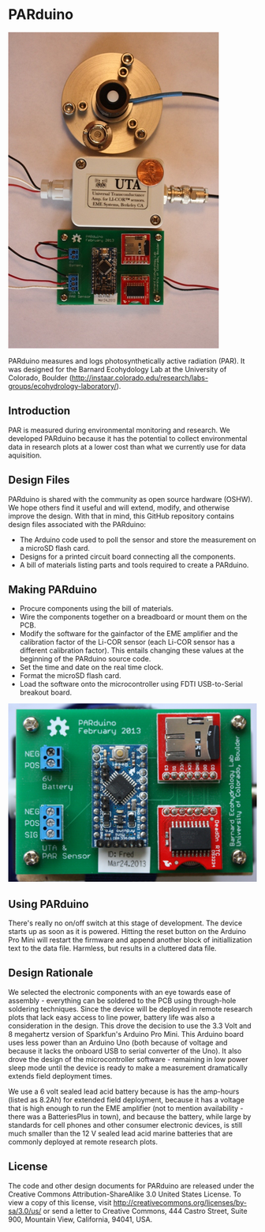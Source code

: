 PARduino
========

![PARduino](/pics/PARduinoCloseUp.JPG "Image of PARduino Hardware")

PARduino measures and logs photosynthetically active radiation (PAR). 
It was designed for the Barnard Ecohydology Lab at the University of Colorado, Boulder  (http://instaar.colorado.edu/research/labs-groups/ecohydrology-laboratory/).

Introduction
------------
PAR is measured during environmental monitoring and research.  We developed PARduino because it has the potential to collect environmental data in research plots at a lower cost than what we currently use for data aquisition.

Design Files
------------
PARduino is shared with the community as open source hardware (OSHW).  We hope others find it useful and will extend, modify, and otherwise improve the design.  With that in mind, this GitHub repository contains design files associated with the PARduino:
 - The Arduino code used to poll the sensor and store the measurement on a microSD flash card.
 - Designs for a printed circuit board connecting all the components.
 - A bill of materials listing parts and tools required to create a PARduino.

Making PARduino
---------------
- Procure components using the bill of materials.
- Wire the components together on a breadboard or mount them on the PCB.
- Modify the software for the gainfactor of the EME amplifier and the calibration factor of the Li-COR sensor (each Li-COR sensor has a different calibration factor).  This entails changing these values at the beginning of the PARduino source code.
- Set the time and date on the real time clock.
- Format the microSD flash card.
- Load the software onto the microcontroller using FDTI USB-to-Serial breakout board.

![alt text](/pics/PCBCloseUp.jpg "Close up of the PCB with components") 


Using PARduino
--------------

There's really no on/off switch at this stage of development.  The device starts up as soon as it is powered.  Hitting the reset button on the Arduino Pro Mini will restart the firmware and append another block of initiallization text to the data file.  Harmless, but results in a cluttered data file.

Design Rationale
----------------

We selected the electronic components with an eye towards ease of assembly - everything can be soldered to the PCB using through-hole soldering techniques.  Since the device will be deployed in remote research plots that lack easy access to line power, battery life was also a consideration in the design.  This drove the decision to use the 3.3 Volt and 8 megahertz version of Sparkfun's Arduino Pro Mini.  This Arduino board uses less power than an Arduino Uno (both because of voltage and because it lacks the onboard USB to serial converter of the Uno).  It also drove the design of the microcontroller software - remaining in low power sleep mode until the device is ready to make a measurement dramatically extends field deployment times.

We use a 6 volt sealed lead acid battery because is has the amp-hours (listed as 8.2Ah) for extended field deployment, because it has a voltage that is high enough to run the EME amplifier (not to mention availability - there was a BatteriesPlus in town), and because the battery, while large by standards for cell phones and other consumer electronic devices, is still much  smaller than the 12 V sealed lead acid marine batteries that are commonly deployed at remote research plots.

License
-------
The code and other design documents for PARduino are released under the Creative Commons Attribution-ShareAlike 3.0 United States License. To view a copy of this license, visit http://creativecommons.org/licenses/by-sa/3.0/us/ or send a letter to Creative Commons, 444 Castro Street, Suite 900, Mountain View, California, 94041, USA.
